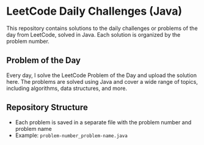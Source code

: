 # LeetCode Daily Challenges (Java)

This repository contains solutions to the daily challenges or problems of the day from LeetCode, solved in Java. Each solution is organized by the problem number.

## Problem of the Day

Every day, I solve the LeetCode Problem of the Day and upload the solution here. The problems are solved using Java and cover a wide range of topics, including algorithms, data structures, and more.

## Repository Structure

- Each problem is saved in a separate file with the problem number and problem name
- Example: `problem-number_problem-name.java`
